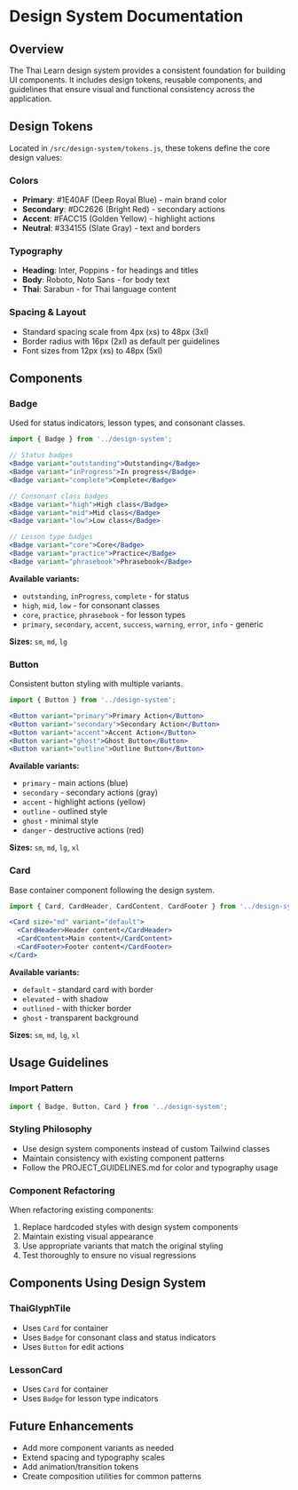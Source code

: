# Design System Documentation

## Overview

The Thai Learn design system provides a consistent foundation for building UI components. It includes design tokens, reusable components, and guidelines that ensure visual and functional consistency across the application.

## Design Tokens

Located in `/src/design-system/tokens.js`, these tokens define the core design values:

### Colors
- **Primary**: #1E40AF (Deep Royal Blue) - main brand color
- **Secondary**: #DC2626 (Bright Red) - secondary actions  
- **Accent**: #FACC15 (Golden Yellow) - highlight actions
- **Neutral**: #334155 (Slate Gray) - text and borders

### Typography
- **Heading**: Inter, Poppins - for headings and titles
- **Body**: Roboto, Noto Sans - for body text
- **Thai**: Sarabun - for Thai language content

### Spacing & Layout
- Standard spacing scale from 4px (xs) to 48px (3xl)
- Border radius with 16px (2xl) as default per guidelines
- Font sizes from 12px (xs) to 48px (5xl)

## Components

### Badge

Used for status indicators, lesson types, and consonant classes.

```jsx
import { Badge } from '../design-system';

// Status badges
<Badge variant="outstanding">Outstanding</Badge>
<Badge variant="inProgress">In progress</Badge>
<Badge variant="complete">Complete</Badge>

// Consonant class badges
<Badge variant="high">High class</Badge>
<Badge variant="mid">Mid class</Badge>
<Badge variant="low">Low class</Badge>

// Lesson type badges
<Badge variant="core">Core</Badge>
<Badge variant="practice">Practice</Badge>
<Badge variant="phrasebook">Phrasebook</Badge>
```

**Available variants:**
- `outstanding`, `inProgress`, `complete` - for status
- `high`, `mid`, `low` - for consonant classes
- `core`, `practice`, `phrasebook` - for lesson types
- `primary`, `secondary`, `accent`, `success`, `warning`, `error`, `info` - generic

**Sizes:** `sm`, `md`, `lg`

### Button

Consistent button styling with multiple variants.

```jsx
import { Button } from '../design-system';

<Button variant="primary">Primary Action</Button>
<Button variant="secondary">Secondary Action</Button>
<Button variant="accent">Accent Action</Button>
<Button variant="ghost">Ghost Button</Button>
<Button variant="outline">Outline Button</Button>
```

**Available variants:**
- `primary` - main actions (blue)
- `secondary` - secondary actions (gray)
- `accent` - highlight actions (yellow)
- `outline` - outlined style
- `ghost` - minimal style
- `danger` - destructive actions (red)

**Sizes:** `sm`, `md`, `lg`, `xl`

### Card

Base container component following the design system.

```jsx
import { Card, CardHeader, CardContent, CardFooter } from '../design-system';

<Card size="md" variant="default">
  <CardHeader>Header content</CardHeader>
  <CardContent>Main content</CardContent>
  <CardFooter>Footer content</CardFooter>
</Card>
```

**Available variants:**
- `default` - standard card with border
- `elevated` - with shadow
- `outlined` - with thicker border
- `ghost` - transparent background

**Sizes:** `sm`, `md`, `lg`, `xl`

## Usage Guidelines

### Import Pattern
```jsx
import { Badge, Button, Card } from '../design-system';
```

### Styling Philosophy
- Use design system components instead of custom Tailwind classes
- Maintain consistency with existing component patterns
- Follow the PROJECT_GUIDELINES.md for color and typography usage

### Component Refactoring
When refactoring existing components:
1. Replace hardcoded styles with design system components
2. Maintain existing visual appearance
3. Use appropriate variants that match the original styling
4. Test thoroughly to ensure no visual regressions

## Components Using Design System

### ThaiGlyphTile
- Uses `Card` for container
- Uses `Badge` for consonant class and status indicators
- Uses `Button` for edit actions

### LessonCard  
- Uses `Card` for container
- Uses `Badge` for lesson type indicators

## Future Enhancements

- Add more component variants as needed
- Extend spacing and typography scales
- Add animation/transition tokens
- Create composition utilities for common patterns